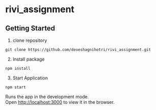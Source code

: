 # rivi_assignment

## Getting Started

1. clone repository

```
git clone https://github.com/deveshagnihotri/rivi_assignment.git
```

2. Install package

```
npm install
```

3. Start Application

```
npm start
```

Runs the app in the development mode.<br>
Open [http://localhost:3000](http://localhost:3000) to view it in the browser.
